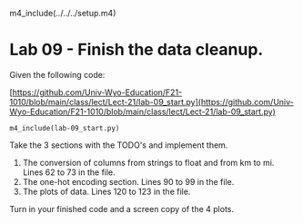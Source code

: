 
m4_include(../../../setup.m4)

# Lab 09 - Finish the data cleanup.

Given the following code:

[https://github.com/Univ-Wyo-Education/F21-1010/blob/main/class/lect/Lect-21/lab-09_start.py](https://github.com/Univ-Wyo-Education/F21-1010/blob/main/class/lect/Lect-21/lab-09_start.py)

```
m4_include(lab-09_start.py)
```

Take the 3 sections with the TODO's and implement them.

1. The conversion of columns from strings to float and from km to mi. Lines 62 to 73 in the file.
2. The one-hot encoding section. Lines 90 to 99 in the file.
3. The plots of data. Lines 120 to 123 in the file.

Turn in your finished code and a screen copy of the 4 plots.

